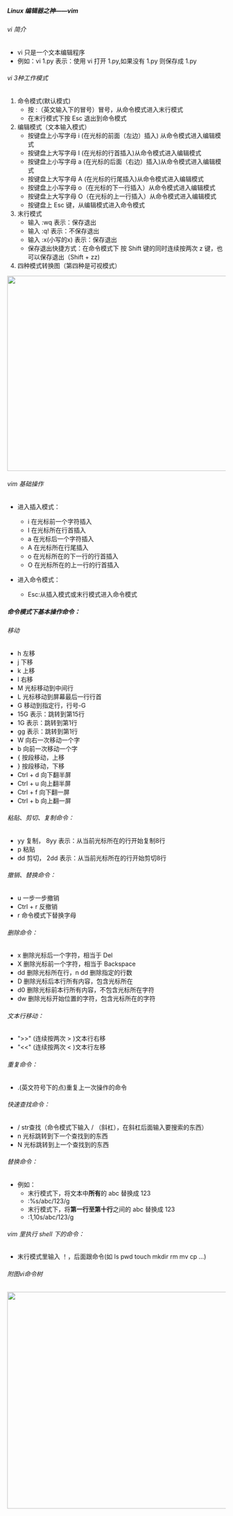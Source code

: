 ##### Linux 编辑器之神——vim

###### vi 简介
- vi 只是一个文本编辑程序
- 例如：vi 1.py	表示：使用 vi 打开 1.py,如果没有 1.py 则保存成 1.py
###### vi 3种工作模式
1. 命令模式(默认模式)
	- 按 :（英文输入下的冒号）冒号，从命令模式进入末行模式
	- 在末行模式下按 Esc 退出到命令模式
2. 编辑模式（文本输入模式）
 	- 按键盘上小写字母 i (在光标的前面（左边）插入) 从命令模式进入编辑模式
	- 按键盘上大写字母 I (在光标的行首插入)从命令模式进入编辑模式
	- 按键盘上小写字母 a (在光标的后面（右边）插入)从命令模式进入编辑模式
	- 按键盘上大写字母 A (在光标的行尾插入)从命令模式进入编辑模式
	- 按键盘上小写字母 o（在光标的下一行插入）从命令模式进入编辑模式
	- 按键盘上大写字母 O（在光标的上一行插入）从命令模式进入编辑模式
 	- 按键盘上 Esc 键，从编辑模式进入命令模式 
3. 末行模式
	- 输入 :wq 表示：保存退出
	- 输入 :q! 表示：不保存退出
	- 输入 :x(小写的x)  表示：保存退出
	- 保存退出快捷方式：在命令模式下 按 Shift 键的同时连续按两次 z 键，也可以保存退出（Shift + zz)
4. 四种模式转换图（第四种是可视模式）       
<img src="https://ss2.bdstatic.com/70cFvnSh_Q1YnxGkpoWK1HF6hhy/it/u=704307202,3977275952&fm=26&gp=0.jpg" width="750" height="450" />	
	
###### vim 基础操作
- 进入插入模式：
	- i	在光标前一个字符插入
	- I	在光标所在行首插入
	- a	在光标后一个字符插入
	- A	在光标所在行尾插入
	- o	在光标所在的下一行的行首插入
	- O	在光标所在的上一行的行首插入

- 进入命令模式：		
	- Esc:从插入模式或末行模式进入命令模式

##### 命令模式下基本操作命令：
###### 移动
- h  左移
- j  下移
- k  上移
- l  右移
- M  光标移动到中间行
- L  光标移动到屏幕最后一行行首
- G  移动到指定行，行号-G
- 15G  表示：跳转到第15行
- 1G  表示：跳转到第1行
- gg  表示：跳转到第1行
- W  向右一次移动一个字
- b  向前一次移动一个字
- {  按段移动，上移
- }  按段移动，下移
- Ctrl + d	向下翻半屏	
- Ctrl + u	向上翻半屏
- Ctrl + f	向下翻一屏
- Ctrl + b	向上翻一屏

###### 粘贴、剪切、复制命令：
- yy  复制， 8yy 表示：从当前光标所在的行开始复制8行
- p  粘贴
- dd  剪切， 2dd 表示：从当前光标所在的行开始剪切8行

###### 撤销、替换命令：
- u	 一步一步撤销
- Ctrl + r 	反撤销
- r  命令模式下替换字母
###### 删除命令：
- x	 删除光标后一个字符，相当于 Del
- X	 删除光标前一个字符，相当于 Backspace
- dd  删除光标所在行，n dd 删除指定的行数
- D  删除光标后本行所有内容，包含光标所在
- d0  删除光标前本行所有内容，不包含光标所在字符
- dw  删除光标开始位置的字符，包含光标所在的字符
###### 文本行移动：
- ">>"  (连续按两次 > )文本行右移
- "<<"  (连续按两次 < )文本行左移
###### 重复命令：
- .(英文符号下的点)重复上一次操作的命令
###### 快速查找命令：
- /	 str查找（命令模式下输入 / （斜杠），在斜杠后面输入要搜索的东西）
- n	 光标跳转到下一个查找到的东西
- N	 光标跳转到上一个查找到的东西
###### 替换命令：
- 例如：
	- 末行模式下，将文本中**所有**的 abc 替换成 123
	- :%s/abc/123/g
	- 末行模式下，将**第一行至第十行**之间的 abc 替换成 123
	- :1,10s/abc/123/g
###### vim 里执行 shell 下的命令：
- 末行模式里输入 ！，后面跟命令(如 ls pwd touch mkdir rm mv cp ...)

###### 附图vi命令树
<img src="https://timgsa.baidu.com/timg?image&quality=80&size=b9999_10000&sec=1559809667564&di=3dfe1e3cbbc330c0540083f917d4635f&imgtype=jpg&src=http%3A%2F%2Fimg2.imgtn.bdimg.com%2Fit%2Fu%3D406702772%2C3851416019%26fm%3D214%26gp%3D0.jpg " width="800" height="500" />

